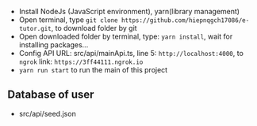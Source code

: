 
* Install NodeJs (JavaScript environment), yarn(library management)
* Open terminal, type ```git clone https://github.com/hiepnqgch17086/e-tutor.git```, to download folder by git
* Open downloaded folder by terminal, type: `yarn install`, wait for installing packages...
* Config API URL: src/api/mainApi.ts, line 5: `http://localhost:4000`, to ```ngrok``` link:  ```https://3ff44111.ngrok.io```
* `yarn run start` to run the main of this project

## Database of user
* src/api/seed.json
